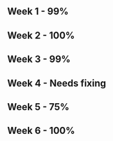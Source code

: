## Week 1 - 99%
## Week 2 - 100%
## Week 3 - 99%
## Week 4 - Needs fixing 
## Week 5 - 75%
## Week 6 - 100%
